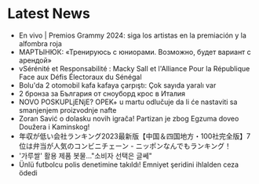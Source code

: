# Latest News
-  En vivo | Premios Grammy 2024: siga los artistas en la premiación y la alfombra roja
-  МАРТЫНЮК: «Тренируюсь с юниорами. Возможно, будет вариант с арендой»
-  vSérénité et Responsabilité : Macky Sall et l'Alliance Pour la République Face aux Défis Électoraux du Sénégal
-  Bolu'da 2 otomobil kafa kafaya çarpıştı: Çok sayıda yaralı var
-  2 бронза за България от сноуборд крос в Италия
-  NOVO POSKUPLjENjE? OPEK+ u martu odlučuje da li će nastaviti sa smanjenjem proizvodnje nafte
-  Zoran Savić o dolasku novih igrača! Partizan je zbog Egzuma doveo Doužera i Kaminskog!
-  年収が低い会社ランキング2023最新版【中国＆四国地方・100社完全版】7位は弁当が人気のコンビニチェーン - ニッポンなんでもランキング！
-  '가루쌀' 활용 제품 봇물…"소비자 선택은 글쎄"
-  Ünlü futbolcu polis denetimine takıldı! Emniyet şeridini ihlalden ceza ödedi
